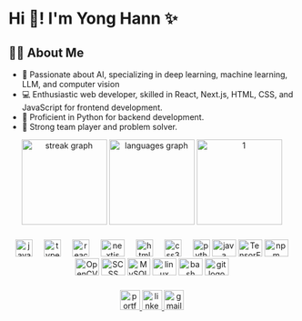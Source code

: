 <h1 align="left">Hi 👋! I'm Yong Hann ✨ </h1>

###
<h2> 👩‍💻 About Me</h2>

- 🔬 Passionate about AI, specializing in deep learning, machine learning, LLM, and computer vision
- 💻 Enthusiastic web developer, skilled in React, Next.js, HTML, CSS, and JavaScript for frontend development.
- 🐍 Proficient in Python for backend development.
- 🧩 Strong team player and problem solver.
<div align="center">
<img src="https://streak-stats.demolab.com?user=yhann0827&locale=en&mode=daily&theme=dracula&hide_border=false&border_radius=5" height="150" alt="streak graph"  />

  <img src="https://github-readme-stats.vercel.app/api/top-langs?username=yhann0827&locale=en&hide_title=false&layout=compact&card_width=320&langs_count=7&theme=dracula&hide_border=false" height="150" alt="languages graph"  />
   <img src="https://github-profile-summary-cards.vercel.app/api/cards/profile-details?username=yhann0827&theme=monokai"  display=block height="150"  alt="1" >
  
</div>

###

<div align="center">
  <img src="https://cdn.jsdelivr.net/gh/devicons/devicon/icons/javascript/javascript-original.svg" height="30" alt="javascript logo"  />
  <img width="12" />
  <img src="https://cdn.jsdelivr.net/gh/devicons/devicon/icons/typescript/typescript-original.svg" height="30" alt="typescript logo"  />
  <img width="12" />
  <img src="https://cdn.jsdelivr.net/gh/devicons/devicon/icons/react/react-original.svg" height="30" alt="react logo"  />
  <img width="12" />
  <img src="https://cdn.jsdelivr.net/gh/devicons/devicon/icons/nextjs/nextjs-original.svg" height="30" width="42" alt="nextjs logo"  />
  <img width="12" />
  <img src="https://cdn.jsdelivr.net/gh/devicons/devicon/icons/html5/html5-original.svg" height="30" alt="html5 logo"  />
  <img width="12" />
  <img src="https://cdn.jsdelivr.net/gh/devicons/devicon/icons/css3/css3-original.svg" height="30" alt="css3 logo"  />
  <img width="12" />
  <img src="https://cdn.jsdelivr.net/gh/devicons/devicon/icons/python/python-original.svg" height="30" alt="python logo"  />
  <img src="https://cdn.jsdelivr.net/gh/devicons/devicon/icons/java/java-original.svg" height="30" width="42" alt="java logo"  />
  <img src="https://cdn.jsdelivr.net/gh/devicons/devicon/icons/tensorflow/tensorflow-original.svg" height="30" width="42" alt="TensorFlow logo" />
  <img src="https://cdn.jsdelivr.net/gh/devicons/devicon/icons/npm/npm-original-wordmark.svg" height="30" width="42" alt="npm logo"  />
  <img src="https://cdn.jsdelivr.net/gh/devicons/devicon/icons/opencv/opencv-original.svg" height="30" width="42" alt="OpenCV logo" />
  <img src="https://cdn.jsdelivr.net/gh/devicons/devicon/icons/sass/sass-original.svg" height="30" width="42" alt="SCSS logo" />
  <img src="https://cdn.jsdelivr.net/gh/devicons/devicon/icons/mysql/mysql-original.svg" height="30" width="40" alt="MySQL logo" />


  <img src="https://cdn.jsdelivr.net/gh/devicons/devicon/icons/linux/linux-original.svg" height="30" width="42" alt="linux logo"  />
  <img src="https://cdn.jsdelivr.net/gh/devicons/devicon/icons/bash/bash-original.svg" height="30" width="42" alt="bash logo"  />
  <img src="https://cdn.jsdelivr.net/gh/devicons/devicon/icons/git/git-original.svg" height="30" width="42" alt="git logo"  />
</div>

###

<div align="center">
  <a href="[https://personal-website-inky-eta.vercel.app/](https://my-portfolio-qo6gky9qu-yhanns-projects.vercel.app/)" target="_blank">
    <img src="https://img.shields.io/badge/Yong%20Hann%20Choo%20-pink?style=for-the-badge" height="35" alt="portfolio"  />
  </a>
  <a href="https://www.linkedin.com/in/yonghann-choo/" target="_blank">
    <img src="https://img.shields.io/static/v1?message=LinkedIn&logo=linkedin&label=&color=0077B5&logoColor=white&labelColor=&style=for-the-badge" height="35" alt="linkedin logo"  />
  </a>
  <a href="chooyhann@gmail.com" target="_blank">
    <img src="https://img.shields.io/static/v1?message=Email&logo=MicrosoftOutlook&label=&color=D14836&logoColor=white&labelColor=&style=for-the-badge" height="35" alt="gmail logo"  />
  </a>
</div>

###
